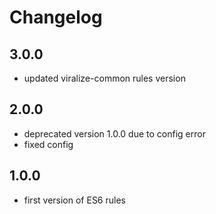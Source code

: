 # Changelog

## 3.0.0

- updated viralize-common rules version

## 2.0.0

- deprecated version 1.0.0 due to config error
- fixed config

## 1.0.0

- first version of ES6 rules